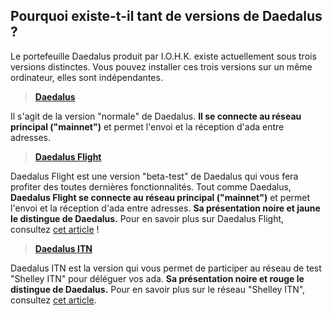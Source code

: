 ## Pourquoi existe-t-il tant de versions de Daedalus ?

Le portefeuille Daedalus produit par I.O.H.K. existe actuellement sous trois versions distinctes.
Vous pouvez installer ces trois versions sur un même ordinateur, elles sont indépendantes.

>[**Daedalus**](https://daedaluswallet.io/en/download/)

Il s'agit de la version "normale" de Daedalus. **Il se connecte au réseau principal ("mainnet")** et permet l'envoi et la réception d'ada entre adresses.

>[**Daedalus Flight**](https://daedaluswallet.io/en/flight/)

Daedalus Flight est une version "beta-test" de Daedalus qui vous fera profiter des toutes dernières fonctionnalités. Tout comme Daedalus, **Daedalus Flight se connecte au réseau principal ("mainnet")** et permet l'envoi et la réception d'ada entre adresses. **Sa présentation noire et jaune le distingue de Daedalus.**
Pour en savoir plus sur Daedalus Flight, consultez [cet article](https://forum.cardano.org/t/programme-de-tests-de-daedalus-nous-avons-besoin-de-vous/31862) !

>[**Daedalus ITN**](https://staking.cardano.org/en/delegation/)

Daedalus ITN est la version qui vous permet de participer au réseau de test "Shelley ITN" pour déléguer vos ada. **Sa présentation noire et rouge le distingue de Daedalus.**
Pour en savoir plus sur le réseau "Shelley ITN", consultez [cet article](https://forum.cardano.org/t/testnet-incitatif-quest-ce-que-cest-et-comment-y-participer/27934).
